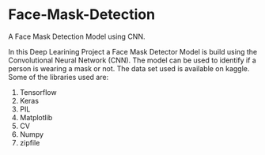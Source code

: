 # Face-Mask-Detection
A Face Mask Detection Model using CNN.

In this Deep Learining Project a Face Mask Detector Model is build using the Convolutional Neural Network (CNN).
The model can be used to identify if a person is wearing a mask or not.
The data set used is available on kaggle.
Some of the libraries used are:
1) Tensorflow
2) Keras
3) PIL
4) Matplotlib
5) CV
6) Numpy
7) zipfile

